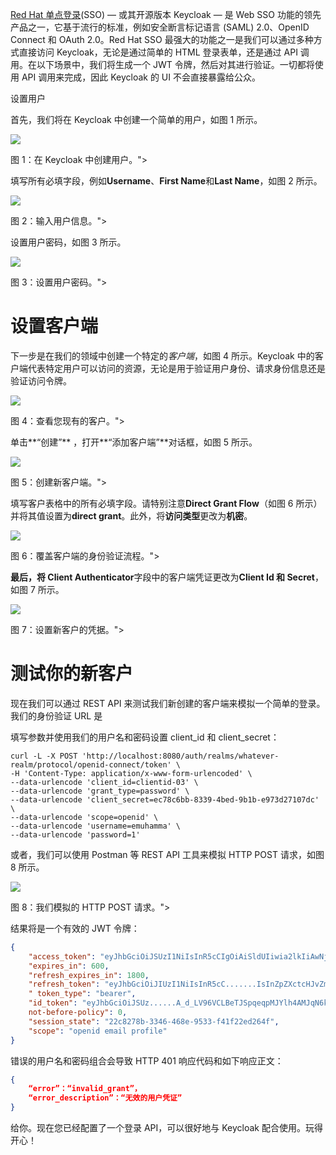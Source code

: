 [Red Hat 单点登录](https://www.redhat.com/en/products/middleware)(SSO) — 或其开源版本 Keycloak — 是 Web SSO 功能的领先产品之一，它基于流行的标准，例如安全断言标记语言 (SAML) 2.0、OpenID Connect 和 OAuth 2.0。Red Hat SSO 最强大的功能之一是我们可以通过多种方式直接访问 Keycloak，无论是通过简单的 HTML 登录表单，还是通过 API 调用。在以下场景中，我们将生成一个 JWT 令牌，然后对其进行验证。一切都将使用 API 调用来完成，因此 Keycloak 的 UI 不会直接暴露给公众。

设置用户

首先，我们将在 Keycloak 中创建一个简单的用户，如图 1 所示。

![](https://developers.redhat.com/sites/default/files/styles/article_floated/public/blog/2019/12/keycloak01-1.png?itok=WywnX4-4)

图 1：在 Keycloak 中创建用户。">

填写所有必填字段，例如**Username**、**First Name**和**Last Name**，如图 2 所示。

![](https://developers.redhat.com/sites/default/files/styles/article_floated/public/blog/2019/12/keycloak02-1.png?itok=6nuYjWAS)

图 2：输入用户信息。">

设置用户密码，如图 3 所示。

![](https://developers.redhat.com/sites/default/files/styles/article_floated/public/blog/2019/12/keycloak03-1.png?itok=xhzQFM8t)

图 3：设置用户密码。">

# 设置客户端

下一步是在我们的领域中创建一个特定的*客户端*，如图 4 所示。Keycloak 中的客户端代表特定用户可以访问的资源，无论是用于验证用户身份、请求身份信息还是验证访问令牌。

![](https://developers.redhat.com/sites/default/files/styles/article_floated/public/blog/2019/12/keycloak04-1.png?itok=cKzhT2We)

图 4：查看您现有的客户。">

单击**“创建”** ，打开**“添加客户端”**对话框，如图 5 所示。

![](https://developers.redhat.com/sites/default/files/styles/article_floated/public/blog/2019/12/keycloak05-1.png?itok=GQ60hiap)

图 5：创建新客户端。">

填写客户表格中的所有必填字段。请特别注意**Direct Grant Flow**（如图 6 所示）并将其值设置为**direct grant**。此外，将**访问类型**更改为**机密**。

![](https://developers.redhat.com/sites/default/files/styles/article_floated/public/blog/2019/12/keycloak06-1.png?itok=azkV9Cm1)

图 6：覆盖客户端的身份验证流程。">

**最后，将 Client Authenticator**字段中的客户端凭证更改为**Client Id 和 Secret**，如图 7 所示。

![](https://developers.redhat.com/sites/default/files/styles/article_floated/public/blog/2019/12/keycloak07-1.png?itok=3soIf6MC)

图 7：设置新客户的凭据。">

# 测试你的新客户

现在我们可以通过 REST API 来测试我们新创建的客户端来模拟一个简单的登录。我们的身份验证 URL 是

填写参数并使用我们的用户名和密码设置 client_id 和 client_secret：

```shell
curl -L -X POST 'http://localhost:8080/auth/realms/whatever-realm/protocol/openid-connect/token' \
-H 'Content-Type: application/x-www-form-urlencoded' \
--data-urlencode 'client_id=clientid-03' \
--data-urlencode 'grant_type=password' \
--data-urlencode 'client_secret=ec78c6bb-8339-4bed-9b1b-e973d27107dc' \
--data-urlencode 'scope=openid' \
--data-urlencode 'username=emuhamma' \
--data-urlencode 'password=1'
```

或者，我们可以使用 Postman 等 REST API 工具来模拟 HTTP POST 请求，如图 8 所示。

![](https://developers.redhat.com/sites/default/files/styles/article_floated/public/blog/2019/12/keycloak08-1.png?itok=lXBjdXCy)

图 8：我们模拟的 HTTP POST 请求。">

结果将是一个有效的 JWT 令牌：

```json
{
    "access_token": "eyJhbGciOiJSUzI1NiIsInR5cCIgOiAiSldUIiwia2lkIiAwNjEwLCJpc3MiOiJodHRwO.......wKRTus6PAoHMFlIlYQ75dYiLzzuRMvdXkHl6naLNQ8wYDv4gi7A3eJ163YzXSJf5PmQ",
    "expires_in": 600,
    "refresh_expires_in": 1800,
    "refresh_token": "eyJhbGciOiJIUzI1NiIsInR5cC.......IsInZpZXctcHJvZmlsZSJdfX0sInNjb3BlIjoib3BlbmlkIGVtYWlsIHByb2ZpbGUifQ.ePV2aqeDjlg6ih6SA7_x77gT4JYyv7HvK7PLQW-X1mM",
    " token_type": "bearer",
    "id_token": "eyJhbGciOiJSUz......A_d_LV96VCLBeTJSpqeqpMJYlh4AMJqN6kddtrI4ixZLfwAIj-Qwqn9kzGe-v1-oe80wQXrXzVBG7TJbKm4x5bgCO_B9lnDMrey9 0rvaKKr48K697ug", "
    not-before-policy": 0,
    "session_state": "22c8278b-3346-468e-9533-f41f22ed264f",
    "scope": "openid email profile"
}
```

错误的用户名和密码组合会导致 HTTP 401 响应代码和如下响应正文：

```json
{
    “error”：“invalid_grant”，
    “error_description”：“无效的用户凭证”
}
```

给你。现在您已经配置了一个登录 API，可以很好地与 Keycloak 配合使用。玩得开心！
